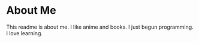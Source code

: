 # About Me
This readme is about me.
I like anime and books.
I just begun programming.
I love learning.
